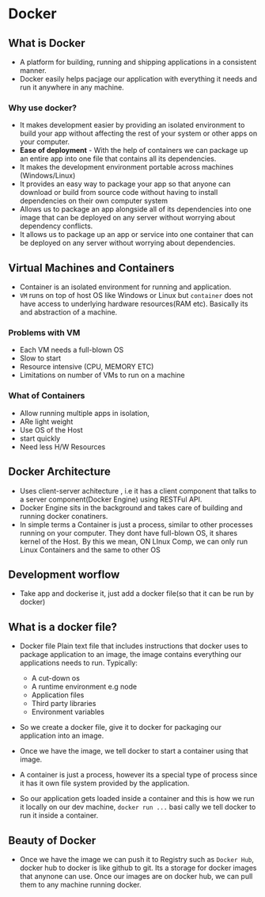 # Docker
## What is Docker
- A platform for building, running and shipping applications in a consistent manner.
- Docker easily helps pacjage our application with everything it needs and run it anywhere in any machine.
### Why use docker?
- It makes development easier by providing an isolated environment to build your app without affecting the rest of your system or other apps on your computer.
- **Ease of deployment** - With the help of containers we can package up an entire app into one file that contains all its dependencies.
- It makes the development environment portable across machines (Windows/Linux)
- It provides an easy way to package your app so that anyone can download or build from source code without having to install dependencies on their own computer system
- Allows us to package an app alongside all of its dependencies into one image that can be deployed on any server without worrying about dependency conflicts.
- It allows us to package up an app or service into one container that can be deployed on any server without worrying about dependencies.

## Virtual Machines and Containers
- Container is an isolated environment for running and application.
- `VM` runs on top of host OS like Windows or Linux but `container` does not have access to underlying hardware resources(RAM etc). Basically its and abstraction of a machine.

### Problems with VM
- Each VM needs a full-blown OS
- Slow to start
- Resource intensive (CPU, MEMORY ETC)
- Limitations on number of VMs to run on a machine

### What of Containers
- Allow running multiple apps in isolation,
- ARe light weight
- Use OS of the Host
- start quickly
- Need less H/W Resources

## Docker Architecture
- Uses client-server achitecture , i.e it has a client component that talks to a server component(Docker Engine) using RESTFul API.  
- Docker Engine sits in the background and takes care of building and running docker conatiners. 
- In simple terms a Container is just a process, similar to other processes running on your computer. They dont have full-blown OS, it shares kernel of the Host. By this we mean, ON LInux Comp, we can only run Linux Containers and the same to other OS

## Development worflow
- Take app and dockerise it, just add a docker file(so that it can be run by docker)
## What is a docker file?
-  Docker file Plain text file that includes instructions that docker uses to package application to an image, the image contains everything our applications needs to run. Typically:
    - A cut-down os
    - A runtime environment e.g node
    - Application files
    - Third party libraries
    - Environment variables


- So we create a docker file, give it to docker for packaging our application into an image.
- Once we have the image, we tell docker to start a container using that image. 
- A container is just a process, however its a special type of process since it has it own file system provided by the application.
- So our application gets loaded inside a container and this is how we run it locally on our dev machine, `docker run ...` basi cally we tell docker to run it inside a container.

## Beauty of Docker
- Once we have the image we can push it to Registry such as `Docker Hub`, docker hub to docker is like github to git. Its a storage for docker images that anynone can use. Once our images are on docker hub, we can pull them to any machine running docker.



  